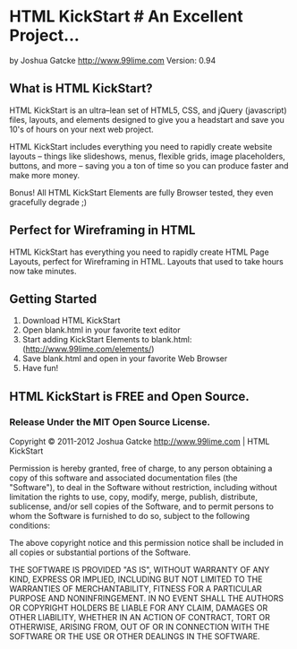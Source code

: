 # HTML KickStart # An Excellent Project...
by Joshua Gatcke
http://www.99lime.com
Version: 0.94

## What is HTML KickStart? ##

HTML KickStart is an ultra–lean set of HTML5, CSS, and jQuery (javascript) files, layouts, and elements designed to give you a headstart and save you 10's of hours on your next web project. 

HTML KickStart includes everything you need to rapidly create website layouts – things like slideshows, menus, flexible grids, image placeholders, buttons, and more – saving you a ton of time so you can produce faster and make more money.

Bonus! All HTML KickStart Elements are fully Browser tested, they even gracefully degrade ;)

## Perfect for Wireframing in HTML ##

HTML KickStart has everything you need to rapidly create HTML Page Layouts, perfect for Wireframing in HTML. 
Layouts that used to take hours now take minutes.

## Getting Started ##

1. Download HTML KickStart
2. Open blank.html in your favorite text editor
3. Start adding KickStart Elements to blank.html: (http://www.99lime.com/elements/)
4. Save blank.html and open in your favorite Web Browser
5. Have fun!


## HTML KickStart is FREE and Open Source. ##
### Release Under the MIT Open Source License. ###

Copyright © 2011-2012 Joshua Gatcke http://www.99lime.com | HTML KickStart

Permission is hereby granted, free of charge, to any person obtaining a copy of this software and associated documentation files (the "Software"), to deal in the Software without restriction, including without limitation the rights to use, copy, modify, merge, publish, distribute, sublicense, and/or sell copies of the Software, and to permit persons to whom the Software is furnished to do so, subject to the following conditions:

The above copyright notice and this permission notice shall be included in all copies or substantial portions of the Software.

THE SOFTWARE IS PROVIDED "AS IS", WITHOUT WARRANTY OF ANY KIND, EXPRESS OR IMPLIED, INCLUDING BUT NOT LIMITED TO THE WARRANTIES OF MERCHANTABILITY, FITNESS FOR A PARTICULAR PURPOSE AND NONINFRINGEMENT. IN NO EVENT SHALL THE AUTHORS OR COPYRIGHT HOLDERS BE LIABLE FOR ANY CLAIM, DAMAGES OR OTHER LIABILITY, WHETHER IN AN ACTION OF CONTRACT, TORT OR OTHERWISE, ARISING FROM, OUT OF OR IN CONNECTION WITH THE SOFTWARE OR THE USE OR OTHER DEALINGS IN THE SOFTWARE.
